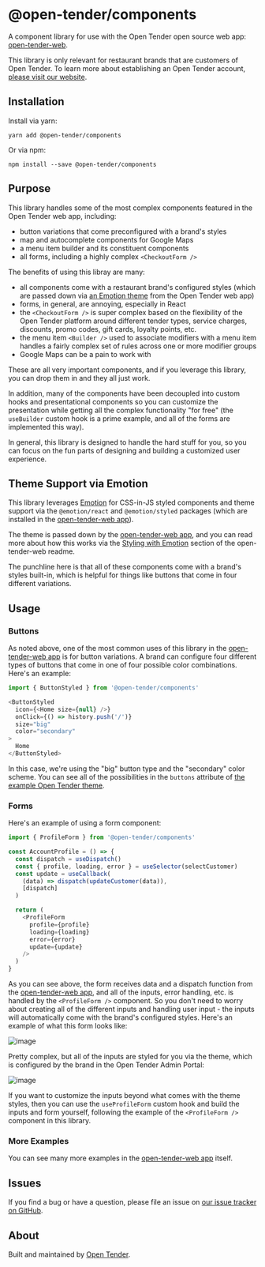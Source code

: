 # @open-tender/components

A component library for use with the Open Tender open source web app: [open-tender-web](https://github.com/open-tender/open-tender-web).

This library is only relevant for restaurant brands that are customers of Open Tender. To learn more about establishing an Open Tender account, [please visit our website](https://www.opentender.io/).

## Installation

Install via yarn:

```
yarn add @open-tender/components
```

Or via npm:

```
npm install --save @open-tender/components
```

## Purpose

This library handles some of the most complex components featured in the Open Tender web app, including:

- button variations that come preconfigured with a brand's styles
- map and autocomplete components for Google Maps
- a menu item builder and its constituent components
- all forms, including a highly complex `<CheckoutForm />`

The benefits of using this libray are many:

- all components come with a restaurant brand's configured styles (which are passed down via [an Emotion theme](https://emotion.sh/docs/theming) from the Open Tender web app)
- forms, in general, are annoying, especially in React
- the `<CheckoutForm />` is super complex based on the flexibility of the Open Tender platform around different tender types, service charges, discounts, promo codes, gift cards, loyalty points, etc.
- the menu item `<Builder />` used to associate modifiers with a menu item handles a fairly complex set of rules across one or more modifier groups
- Google Maps can be a pain to work with

These are all very important components, and if you leverage this library, you can drop them in and they all just work.

In addition, many of the components have been decoupled into custom hooks and presentational components so you can customize the presentation while getting all the complex functionality "for free" (the `useBuilder` custom hook is a prime example, and all of the forms are implemented this way).

In general, this library is designed to handle the hard stuff for you, so you can focus on the fun parts of designing and building a customized user experience.

## Theme Support via Emotion

This library leverages [Emotion](https://emotion.sh/docs/introduction) for CSS-in-JS styled components and theme support via the `@emotion/react` and `@emotion/styled` packages (which are installed in the [open-tender-web app](https://github.com/open-tender/open-tender-web)).

The theme is passed down by the [open-tender-web app](https://github.com/open-tender/open-tender-web), and you can read more about how this works via the [Styling with Emotion](https://github.com/open-tender/open-tender-web#styling-via-emotion-for-css-in-js--theme-support) section of the open-tender-web readme.

The punchline here is that all of these components come with a brand's styles built-in, which is helpful for things like buttons that come in four different variations.

## Usage

### Buttons

As noted above, one of the most common uses of this library in the [open-tender-web app](https://github.com/open-tender/open-tender-web) is for button variations. A brand can configure four different types of buttons that come in one of four possible color combinations. Here's an example:

```javascript
import { ButtonStyled } from '@open-tender/components'
```

```javascript
<ButtonStyled
  icon={<Home size={null} />}
  onClick={() => history.push('/')}
  size="big"
  color="secondary"
>
  Home
</ButtonStyled>
```

In this case, we're using the "big" button type and the "secondary" color scheme. You can see all of the possibilities in the `buttons` attribute of [the example Open Tender theme](https://github.com/open-tender/open-tender-web/blob/main/THEME.md).

### Forms

Here's an example of using a form component:

```javascript
import { ProfileForm } from '@open-tender/components'
```

```javascript
const AccountProfile = () => {
  const dispatch = useDispatch()
  const { profile, loading, error } = useSelector(selectCustomer)
  const update = useCallback(
    (data) => dispatch(updateCustomer(data)),
    [dispatch]
  )

  return (
    <ProfileForm
      profile={profile}
      loading={loading}
      error={error}
      update={update}
    />
  )
}
```

As you can see above, the form receives data and a dispatch function from the [open-tender-web app](https://github.com/open-tender/open-tender-web), and all of the inputs, error handling, etc. is handled by the `<ProfileForm />` component. So you don't need to worry about creating all of the different inputs and handling user input - the inputs will automatically come with the brand's configured styles. Here's an example of what this form looks like:

![image](https://s3.amazonaws.com/betterboh/u/img/prod/2/1626320612_open-tender-profile-form.png)

Pretty complex, but all of the inputs are styled for you via the theme, which is configured by the brand in the Open Tender Admin Portal:

![image](https://s3.amazonaws.com/betterboh/u/img/prod/2/1626320851_open-tender-admin-portal_input-styles.png)

If you want to customize the inputs beyond what comes with the theme styles, then you can use the `useProfileForm` custom hook and build the inputs and form yourself, following the example of the `<ProfileForm />` component in this library.

### More Examples

You can see many more examples in the [open-tender-web app](https://github.com/open-tender/open-tender-web) itself.

## Issues

If you find a bug or have a question, please file an issue on [our issue tracker on GitHub](https://github.com/open-tender/open-tender-components/issues).

## About

Built and maintained by [Open Tender](https://staging.opentender.io/).
